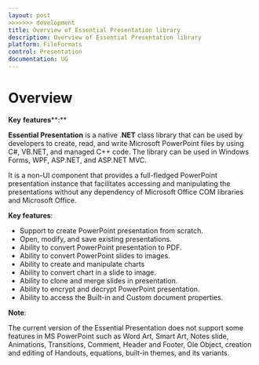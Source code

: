 ```yaml
---
layout: post
>>>>>>> development
title: Overview of Essential Presentation library
description: Overview of Essential Presentation library
platform: FileFormats
control: Presentation
documentation: UG
---
```

# Overview

**Key** **features****:**

**Essential Presentation** is a native .**NET** class library that can be used by developers to create, read, and write Microsoft PowerPoint files by using C#, VB.NET, and managed C++ code. The library can be used in Windows Forms, WPF, ASP.NET, and ASP.NET MVC.

It is a non-UI component that provides a full-fledged PowerPoint presentation instance that facilitates accessing and manipulating the presentations without any dependency of Microsoft Office COM libraries and Microsoft Office.

**Key features**:

* Support to create PowerPoint presentation from scratch.
* Open, modify, and save existing presentations.
* Ability to convert PowerPoint presentation to PDF.
* Ability to convert PowerPoint slides to images.
* Ability to create and manipulate charts
* Ability to convert chart in a slide to image.
* Ability to clone and merge slides in presentation.
* Ability to encrypt and decrypt PowerPoint presentation.
* Ability to access the Built-in and Custom document properties.


**Note**:

The current version of the Essential Presentation does not support some features in MS PowerPoint such as Word Art, Smart Art, Notes slide, Animations, Transitions, Comment, Header and Footer, Ole Object, creation and editing of Handouts, equations, built-in themes, and its variants.

